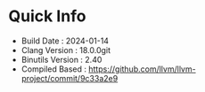 # Quick Info
* Build Date : 2024-01-14
* Clang Version : 18.0.0git
* Binutils Version : 2.40
* Compiled Based : https://github.com/llvm/llvm-project/commit/9c33a2e9
